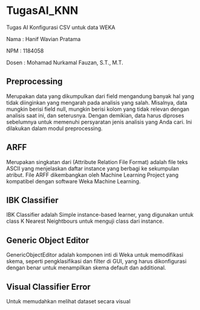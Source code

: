 # TugasAI_KNN

Tugas AI Konfigurasi CSV untuk data WEKA

Nama : Hanif Wavian Pratama

NPM : 1184058

Dosen : Mohamad Nurkamal Fauzan, S.T., M.T.

## Preprocessing

Merupakan data yang dikumpulkan dari field mengandung banyak hal yang tidak diinginkan yang mengarah pada analisis yang salah. Misalnya, data mungkin berisi field null, mungkin berisi kolom yang tidak relevan dengan analisis saat ini, dan seterusnya. Dengan demikian, data harus diproses sebelumnya untuk memenuhi persyaratan jenis analisis yang Anda cari. Ini dilakukan dalam modul preprocessing.

## ARFF

Merupakan singkatan dari (Attribute Relation File Format) adalah file teks ASCII yang menjelaskan daftar instance yang berbagi ke sekumpulan atribut. File ARFF dikembangkan oleh Machine Learning Project yang kompatibel dengan software Weka Machine Learning.

## IBK Classifier

IBK Classifier adalah Simple instance-based learner, yang digunakan untuk class K Nearest Neightbours untuk menguji class dari instance.

## Generic Object Editor

GenericObjectEditor adalah komponen inti di Weka untuk memodifikasi skema, seperti pengklasifikasi dan filter di GUI, yang harus dikonfigurasi dengan benar untuk menampilkan skema default dan additional.

## Visual Classifier Error

Untuk memudahkan melihat dataset secara visual
